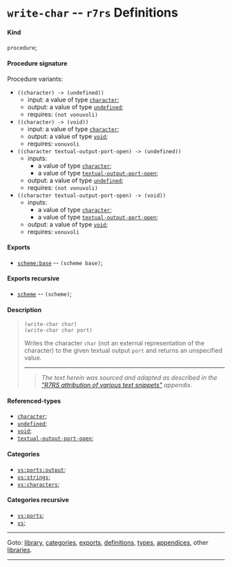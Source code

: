 

<a id='definition__r7rs__write-char'></a>

# `write-char` -- `r7rs` Definitions


<a id='definition__r7rs__write-char__kind'></a>

#### Kind

`procedure`;


<a id='definition__r7rs__write-char__procedure-signature'></a>

#### Procedure signature

Procedure variants:
 * `((character) -> (undefined))`
   * input: a value of type [`character`](../../r7rs/types/character.md#type__r7rs__character);
   * output: a value of type [`undefined`](../../r7rs/types/undefined.md#type__r7rs__undefined);
   * requires: `(not vonuvoli)`
 * `((character) -> (void))`
   * input: a value of type [`character`](../../r7rs/types/character.md#type__r7rs__character);
   * output: a value of type [`void`](../../r7rs/types/void.md#type__r7rs__void);
   * requires: `vonuvoli`
 * `((character textual-output-port-open) -> (undefined))`
   * inputs:
     * a value of type [`character`](../../r7rs/types/character.md#type__r7rs__character);
     * a value of type [`textual-output-port-open`](../../r7rs/types/textual-output-port-open.md#type__r7rs__textual-output-port-open);
   * output: a value of type [`undefined`](../../r7rs/types/undefined.md#type__r7rs__undefined);
   * requires: `(not vonuvoli)`
 * `((character textual-output-port-open) -> (void))`
   * inputs:
     * a value of type [`character`](../../r7rs/types/character.md#type__r7rs__character);
     * a value of type [`textual-output-port-open`](../../r7rs/types/textual-output-port-open.md#type__r7rs__textual-output-port-open);
   * output: a value of type [`void`](../../r7rs/types/void.md#type__r7rs__void);
   * requires: `vonuvoli`


<a id='definition__r7rs__write-char__exports'></a>

#### Exports

 * [`scheme:base`](../../r7rs/exports/scheme_3a_base.md#export__r7rs__scheme_3a_base) -- `(scheme base)`;


<a id='definition__r7rs__write-char__exports-recursive'></a>

#### Exports recursive

 * [`scheme`](../../r7rs/exports/scheme.md#export__r7rs__scheme) -- `(scheme)`;


<a id='definition__r7rs__write-char__description'></a>

#### Description

> ````
> (write-char char)
> (write-char char port)
> ````
> 
> 
> Writes the character `char` (not an external representation of the
> character) to the given textual output `port` and returns an unspecified
> value.
> 
> 
> ----
> > *The text herein was sourced and adapted as described in the ["R7RS attribution of various text snippets"](../../r7rs/appendices/attribution.md#appendix__r7rs__attribution) appendix.*


<a id='definition__r7rs__write-char__referenced-types'></a>

#### Referenced-types

 * [`character`](../../r7rs/types/character.md#type__r7rs__character);
 * [`undefined`](../../r7rs/types/undefined.md#type__r7rs__undefined);
 * [`void`](../../r7rs/types/void.md#type__r7rs__void);
 * [`textual-output-port-open`](../../r7rs/types/textual-output-port-open.md#type__r7rs__textual-output-port-open);


<a id='definition__r7rs__write-char__categories'></a>

#### Categories

 * [`vs:ports:output`](../../r7rs/categories/vs_3a_ports_3a_output.md#category__r7rs__vs_3a_ports_3a_output);
 * [`vs:strings`](../../r7rs/categories/vs_3a_strings.md#category__r7rs__vs_3a_strings);
 * [`vs:characters`](../../r7rs/categories/vs_3a_characters.md#category__r7rs__vs_3a_characters);


<a id='definition__r7rs__write-char__categories-recursive'></a>

#### Categories recursive

 * [`vs:ports`](../../r7rs/categories/vs_3a_ports.md#category__r7rs__vs_3a_ports);
 * [`vs`](../../r7rs/categories/vs.md#category__r7rs__vs);

----

Goto: [library](../../r7rs/_index.md#library__r7rs), [categories](../../r7rs/categories/_index.md#toc__r7rs__categories), [exports](../../r7rs/exports/_index.md#toc__r7rs__exports), [definitions](../../r7rs/definitions/_index.md#toc__r7rs__definitions), [types](../../r7rs/types/_index.md#toc__r7rs__types), [appendices](../../r7rs/appendices/_index.md#toc__r7rs__appendices), other [libraries](../../_libraries.md#toc__libraries).

----

